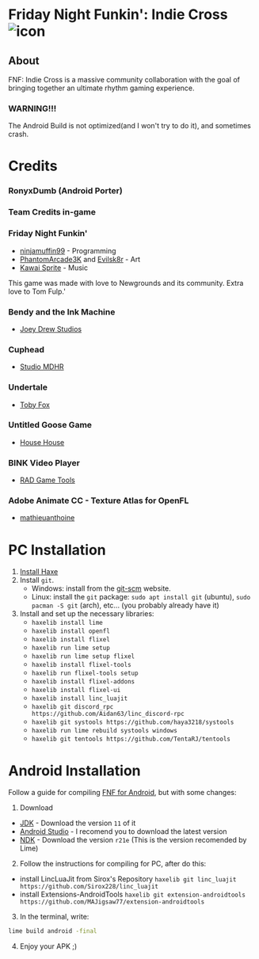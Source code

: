# Friday Night Funkin': Indie Cross ![icon](assets/compileData/icon32.png)
## About
FNF: Indie Cross is a massive community collaboration with the goal of bringing together an ultimate rhythm gaming experience.

### WARNING!!! 
The Android Build is not optimized(and I won't try to do it), and sometimes crash.

# Credits
### RonyxDumb (Android Porter)
### Team Credits in-game

### Friday Night Funkin'
 - [ninjamuffin99](https://twitter.com/ninja_muffin99) - Programming
 - [PhantomArcade3K](https://twitter.com/phantomarcade3k) and [Evilsk8r](https://twitter.com/evilsk8r) - Art
 - [Kawai Sprite](https://twitter.com/kawaisprite) - Music

This game was made with love to Newgrounds and its community. Extra love to Tom Fulp.'

### Bendy and the Ink Machine
 - [Joey Drew Studios](https://twitter.com/joeydrewstu)

### Cuphead
 - [Studio MDHR](https://twitter.com/studiomdhr)

### Undertale
 - [Toby Fox](https://twitter.com/tobyfox)

### Untitled Goose Game
 - [House House](https://twitter.com/house_house_)

### BINK Video Player
 - [RAD Game Tools](http://www.radgametools.com/)

### Adobe Animate CC - Texture Atlas for OpenFL
 - [mathieuanthoine](https://github.com/mathieuanthoine)


# PC Installation
1. [Install Haxe](https://haxe.org/download)
2. Install `git`.
	- Windows: install from the [git-scm](https://git-scm.com/downloads) website.
	- Linux: install the `git` package: `sudo apt install git` (ubuntu), `sudo pacman -S git` (arch), etc... (you probably already have it)
3. Install and set up the necessary libraries:
	- `haxelib install lime`
	- `haxelib install openfl`
	- `haxelib install flixel`
	- `haxelib run lime setup`
	- `haxelib run lime setup flixel`
	- `haxelib install flixel-tools`
	- `haxelib run flixel-tools setup`
	- `haxelib install flixel-addons`
	- `haxelib install flixel-ui`
	- `haxelib install linc_luajit`
	- `haxelib git discord_rpc https://github.com/Aidan63/linc_discord-rpc`
	- `haxelib git systools https://github.com/haya3218/systools`
	- `haxelib run lime rebuild systools windows`
	- `haxelib git tentools https://github.com/TentaRJ/tentools`
	
# Android Installation
Follow a guide for compiling [FNF for Android](https://github.com/RonyxDumb/FNF-Android-Porting-Guide), but with some changes:
1. Download
* [JDK](https://www.oracle.com/java/technologies/javase/javase-jdk8-downloads.html) - Download the version `11` of it
* [Android Studio](https://developer.android.com/studio) - I recomend you to download the latest version
* [NDK](https://developer.android.com/ndk/downloads/older_releases?hl=fi) - Download the version  `r21e` (This is the version recomended by Lime)

2. Follow the instructions for compiling for PC, after do this:
- install LincLuaJit from Sirox's Repository
  `haxelib git linc_luajit https://github.com/Sirox228/linc_luajit`
- install Extensions-AndroidTools 
  `haxelib git extension-androidtools https://github.com/MAJigsaw77/extension-androidtools`
  
 3. In the terminal, write:
 ```cmd
 lime build android -final
 ```
 
 4. Enjoy your APK ;)
  
